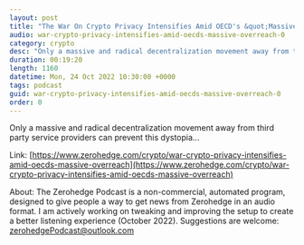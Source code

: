 ```yaml
---
layout: post
title: "The War On Crypto Privacy Intensifies Amid OECD's &quot;Massive Overreach&quot;"
audio: war-crypto-privacy-intensifies-amid-oecds-massive-overreach-0
category: crypto
desc: "Only a massive and radical decentralization movement away from third party service providers can prevent this dystopia..."
duration: 00:19:20
length: 1160
datetime: Mon, 24 Oct 2022 10:30:00 +0000
tags: podcast
guid: war-crypto-privacy-intensifies-amid-oecds-massive-overreach-0
order: 0
---
```

Only a massive and radical decentralization movement away from third party service providers can prevent this dystopia...

Link: [https://www.zerohedge.com/crypto/war-crypto-privacy-intensifies-amid-oecds-massive-overreach](https://www.zerohedge.com/crypto/war-crypto-privacy-intensifies-amid-oecds-massive-overreach)

About: The Zerohedge Podcast is a non-commercial, automated program, designed to give people a way to get news from Zerohedge in an audio format.  I am actively working on tweaking and improving the setup to create a better listening experience (October 2022).  Suggestions are welcome: [zerohedgePodcast@outlook.com](mailto:zerohedgePodcast@outlook.com)